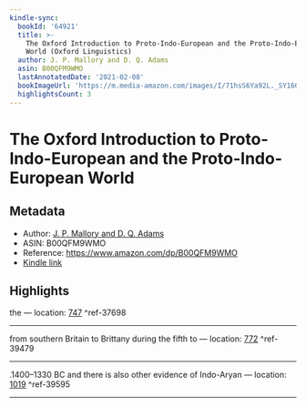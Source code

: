 ```yaml
---
kindle-sync:
  bookId: '64921'
  title: >-
    The Oxford Introduction to Proto-Indo-European and the Proto-Indo-European
    World (Oxford Linguistics)
  author: J. P. Mallory and D. Q. Adams
  asin: B00QFM9WMO
  lastAnnotatedDate: '2021-02-08'
  bookImageUrl: 'https://m.media-amazon.com/images/I/71hsS6Ya92L._SY160.jpg'
  highlightsCount: 3
---
```

# The Oxford Introduction to Proto-Indo-European and the Proto-Indo-European World
## Metadata
* Author: [J. P. Mallory and D. Q. Adams](https://www.amazon.comundefined)
* ASIN: B00QFM9WMO
* Reference: https://www.amazon.com/dp/B00QFM9WMO
* [Kindle link](kindle://book?action=open&asin=B00QFM9WMO)

## Highlights
the — location: [747](kindle://book?action=open&asin=B00QFM9WMO&location=747) ^ref-37698

---
from southern Britain to Brittany during the fifth to — location: [772](kindle://book?action=open&asin=B00QFM9WMO&location=772) ^ref-39479

---
.1400–1330 BC and there is also other evidence of Indo-Aryan — location: [1019](kindle://book?action=open&asin=B00QFM9WMO&location=1019) ^ref-39595

---
